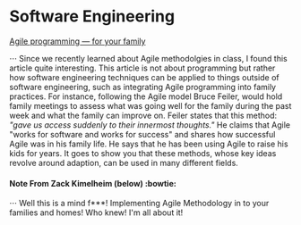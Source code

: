 # Software Engineering

[Agile programming — for your family](https://www.ted.com/talks/bruce_feiler_agile_programming_for_your_family)

⋅⋅⋅ Since we recently learned about Agile methodolgies in class, I found this article quite interesting. This article is not about programming but rather how software engineering techniques can be applied to things outside of software engineering, such as integrating Agile programming into family practices. For instance, following the Agile model Bruce Feiler, would hold family meetings to assess what was going well for the family during the past week and what the family can improve on. Feiler states that this method: *"gave us access suddenly to their innermost thoughts."* He claims that Agile "works for software and works for success" and shares how successful Agile was in his family life. He says that he has been using Agile to raise his kids for years. It goes to show you that these methods, whose key ideas revolve around adaption, can be used in many different fields. 

#### Note From Zack Kimelheim (below) :bowtie:

⋅⋅⋅ Well this is a mind f***! Implementing Agile Methodology in to your families and homes! Who knew! I'm all about it! 